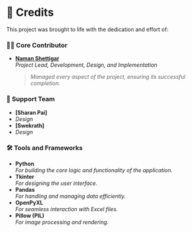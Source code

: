 # 🎉 Credits

This project was brought to life with the dedication and effort of:

### 👨‍💻 Core Contributor
- **[Naman Shettigar](https://github.com/codingwithnsh)**  
  _Project Lead, Development, Design, and Implementation_  
  > _Managed every aspect of the project, ensuring its successful completion._

### 🙌 Support Team
- **[Sharan Pai]**
- _Design_ 
- **[Swekrath]**
- _Design_
 

### 🛠️ Tools and Frameworks
- **Python**  
  _For building the core logic and functionality of the application._  
- **Tkinter**  
  _For designing the user interface._  
- **Pandas**  
  _For handling and managing data efficiently._  
- **OpenPyXL**  
  _For seamless interaction with Excel files._  
- **Pillow (PIL)**  
  _For image processing and rendering._
